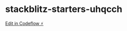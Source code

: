 # stackblitz-starters-uhqcch

[Edit in Codeflow ⚡️](https://stackblitz.com/~/github.com/Thennam/stackblitz-starters-uhqcch)